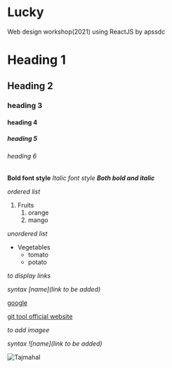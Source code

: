# Lucky
Web design workshop(2021) using ReactJS by apssdc
# Heading 1
## Heading 2
### heading 3
#### heading 4
##### heading 5
###### heading 6

**Bold font style**
*Italic font style*
***Both bold and italic***

*ordered list*

1. Fruits
   1. orange
   2. mango

*unordered list*

*  Vegetables
   * tomato
   * potato

*to display links*

*syntax [name](link to be added)*

[google](https://wwww.google.com)

[git tool official website](https://git-scm.com/download/win)


*to add imagee*

*syntax ![name](link to be added)*

![Tajmahal](https://cdn.britannica.com/86/170586-050-AB7FEFAE/Taj-Mahal-Agra-India.jpg)
